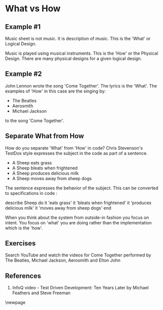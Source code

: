 # What vs How #
## Example #1 ##

Music sheet is not music. It is description of music. This is the 'What' or Logical Design.

Music is played using musical instruments. This is the 'How' or the Physical Design. There are many physical designs for a given logical design.

## Example #2 ##

John Lennon wrote the song 'Come Together'. The lyrics is the 'What'. The examples of 'How' in this case are the singing by:

- The Beatles
- Aerosmith
- Michael Jackson

to the song 'Come Together'.

## Separate What from How ## 

How do you separate 'What' from 'How' in code? Chris Stevenson's TestDox style expresses the subject in the code as part of a sentence.

- A Sheep eats grass
- A Sheep bleats when frightened
- A Sheep produces delicious milk
- A Sheep moves away from sheep dogs

The sentence expresses the behavior of the subject. This can be converted to specifications in code :

describe Sheep do
  it 'eats grass'
  it 'bleats when frightened'
  it 'produces delicious milk'
  it 'moves away from sheep dogs'
end

When you think about the system from outside-in fashion you focus on intent. You focus on 'what' you are doing rather than the implementation which is the 'how'.

## Exercises ##

Search YouTube and watch the videos for Come Together performed by The Beatles, Michael Jackson, Aerosmith and Elton John

## References ##

1. InfoQ video - Test Driven Development: Ten Years Later by Michael Feathers and Steve Freeman 

\newpage
